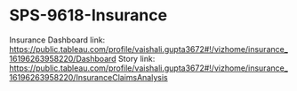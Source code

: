 # SPS-9618-Insurance
Insurance
Dashboard link: https://public.tableau.com/profile/vaishali.gupta3672#!/vizhome/insurance_16196263958220/Dashboard
Story link: https://public.tableau.com/profile/vaishali.gupta3672#!/vizhome/insurance_16196263958220/InsuranceClaimsAnalysis
